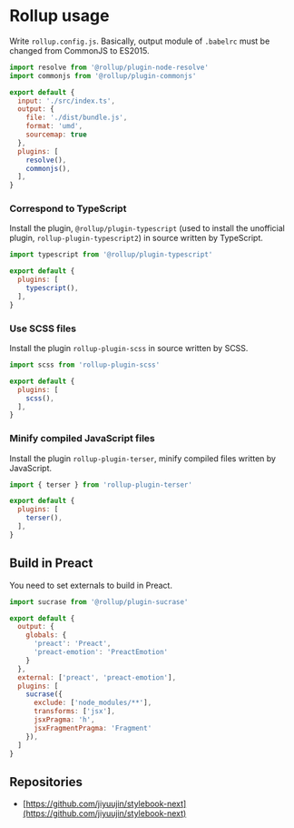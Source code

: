 # Rollup usage

Write `rollup.config.js`. Basically, output module of `.babelrc` must be changed from CommonJS to ES2015.

```js
import resolve from '@rollup/plugin-node-resolve'
import commonjs from '@rollup/plugin-commonjs'

export default {
  input: './src/index.ts',
  output: {
    file: './dist/bundle.js',
    format: 'umd',
    sourcemap: true
  },
  plugins: [
    resolve(),
    commonjs(),
  ],
}
```

### Correspond to TypeScript

Install the plugin, `@rollup/plugin-typescript` (used to install the unofficial plugin, `rollup-plugin-typescript2`) in source written by TypeScript.

```js
import typescript from '@rollup/plugin-typescript'

export default {
  plugins: [
    typescript(),
  ],
}
```

### Use SCSS files

Install the plugin `rollup-plugin-scss` in source written by SCSS.

```js
import scss from 'rollup-plugin-scss'

export default {
  plugins: [
    scss(),
  ],
}
```

### Minify compiled JavaScript files

Install the plugin `rollup-plugin-terser`, minify compiled files written by JavaScript.

```js
import { terser } from 'rollup-plugin-terser'

export default {
  plugins: [
    terser(),
  ],
}
```

## Build in Preact

You need to set externals to build in Preact.

```js
import sucrase from '@rollup/plugin-sucrase'

export default {
  output: {
    globals: {
      'preact': 'Preact',
      'preact-emotion': 'PreactEmotion'
    }
  },
  external: ['preact', 'preact-emotion'],
  plugins: [
    sucrase({
      exclude: ['node_modules/**'],
      transforms: ['jsx'],
      jsxPragma: 'h',
      jsxFragmentPragma: 'Fragment'
    }),
  ]
}
```

## Repositories

- [https://github.com/jiyuujin/stylebook-next](https://github.com/jiyuujin/stylebook-next)
